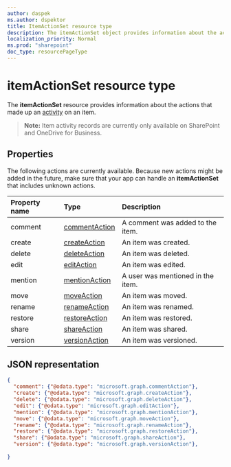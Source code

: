 ```yaml
---
author: daspek
ms.author: dspektor
title: ItemActionSet resource type
description: The itemActionSet object provides information about the actions that took place as part of an activity on an item.
localization_priority: Normal
ms.prod: "sharepoint"
doc_type: resourcePageType
---
```

# itemActionSet resource type

The **itemActionSet** resource provides information about the actions that made up an [activity][itemActivity] on an item.

>**Note:** Item activity records are currently only available on SharePoint and OneDrive for Business.

[itemActivity]: itemactivity.md

## Properties

The following actions are currently available. Because new actions might be added in the future, make sure that your app can handle an **itemActionSet** that includes unknown actions.

| Property name | Type              | Description
|:--------------|:------------------|:-----------------------------------------
| comment       | [commentAction][] | A comment was added to the item.
| create        | [createAction][]  | An item was created.
| delete        | [deleteAction][]  | An item was deleted.
| edit          | [editAction][]    | An item was edited.
| mention       | [mentionAction][] | A user was mentioned in the item.
| move          | [moveAction][]    | An item was moved.
| rename        | [renameAction][]  | An item was renamed.
| restore       | [restoreAction][] | An item was restored.
| share         | [shareAction][]   | An item was shared.
| version       | [versionAction][] | An item was versioned.

[commentAction]: commentaction.md
[createAction]: createaction.md
[deleteAction]: deleteaction.md
[editAction]: editaction.md
[mentionAction]: mentionaction.md
[moveAction]: moveaction.md
[renameAction]: renameaction.md
[restoreAction]: restoreaction.md
[shareAction]: shareaction.md
[versionAction]: versionaction.md

## JSON representation

<!-- {
  "blockType": "resource",
  "optionalProperties": [ ],
  "keyProperty": "id",
  "@type": "microsoft.graph.itemActionSet",
  "@type.aka": "oneDrive.action"
}-->

```json
{
  "comment": {"@odata.type": "microsoft.graph.commentAction"},
  "create": {"@odata.type": "microsoft.graph.createAction"},
  "delete": {"@odata.type": "microsoft.graph.deleteAction"},
  "edit": {"@odata.type": "microsoft.graph.editAction"},
  "mention": {"@odata.type": "microsoft.graph.mentionAction"},
  "move": {"@odata.type": "microsoft.graph.moveAction"},
  "rename": {"@odata.type": "microsoft.graph.renameAction"},
  "restore": {"@odata.type": "microsoft.graph.restoreAction"},
  "share": {"@odata.type": "microsoft.graph.shareAction"},
  "version": {"@odata.type": "microsoft.graph.versionAction"},
  
}
```

<!--
{
  "type": "#page.annotation",
  "description": "The itemActionSet object provides information about the actions that took place as part of an activity on an item.",
  "keywords": "activities,activity,action",
  "section": "documentation",
  "tocPath": "Resources/itemActionSet",
  "suppressions": []
}
-->
